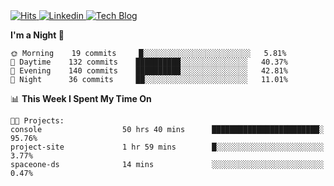 
<a  href="https://hits.seeyoufarm.com"  target="_blank">  
  <img  alt="Hits"  src="https://hits.seeyoufarm.com/api/count/incr/badge.svg?url=https%3A%2F%2Fgithub.com%2FWANZARGEN&count_bg=%2346D1A7&title_bg=%23555555&icon=&icon_color=%23E7E7E7&title=hits&edge_flat=false"  />
<a  href="https://www.linkedin.com/in/wanjin-noh-424476171/"  target="_blank">  
  <img  alt="Linkedin"  src="https://img.shields.io/badge/-LinkedIn-blue?style=flat-square&logo=Linkedin&logoColor=white&link=https://www.linkedin.com/in/wanjin-noh-424476171/"  />
</a>
<a  href="http://wanzargen.tistory.com/"  target="_blank">  
  <img  alt="Tech Blog"  src="https://img.shields.io/badge/-Tech%20blog-orange"  />
</a>

<!--START_SECTION:waka-->
**I'm a Night 🦉** 

```text
🌞 Morning    19 commits     █░░░░░░░░░░░░░░░░░░░░░░░░   5.81% 
🌆 Daytime    132 commits    ██████████░░░░░░░░░░░░░░░   40.37% 
🌃 Evening    140 commits    ██████████░░░░░░░░░░░░░░░   42.81% 
🌙 Night      36 commits     ██░░░░░░░░░░░░░░░░░░░░░░░   11.01%

```


📊 **This Week I Spent My Time On** 

```text
🐱‍💻 Projects: 
console                  50 hrs 40 mins      ████████████████████████░   95.76% 
project-site             1 hr 59 mins        █░░░░░░░░░░░░░░░░░░░░░░░░   3.77% 
spaceone-ds              14 mins             ░░░░░░░░░░░░░░░░░░░░░░░░░   0.47%

```


<!--END_SECTION:waka-->
